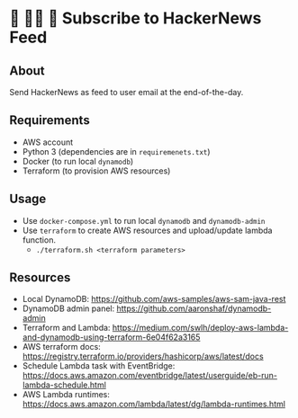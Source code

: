 # 📝 👨‍💻 📰 Subscribe to HackerNews Feed

## About
Send HackerNews as feed to user email at the end-of-the-day.

## Requirements
* AWS account
* Python 3 (dependencies are in `requiremenets.txt`)
* Docker (to run local `dynamodb`)
* Terraform (to provision AWS resources)

## Usage
* Use `docker-compose.yml` to run local `dynamodb` and `dynamodb-admin`
* Use `terraform` to create AWS resources and upload/update lambda function.
  * `./terraform.sh <terraform parameters>`

## Resources
* Local DynamoDB: https://github.com/aws-samples/aws-sam-java-rest
* DynamoDB admin panel: https://github.com/aaronshaf/dynamodb-admin
* Terraform and Lambda: https://medium.com/swlh/deploy-aws-lambda-and-dynamodb-using-terraform-6e04f62a3165
* AWS terraform docs: https://registry.terraform.io/providers/hashicorp/aws/latest/docs
* Schedule Lambda task with EventBridge:
https://docs.aws.amazon.com/eventbridge/latest/userguide/eb-run-lambda-schedule.html
* AWS Lambda runtimes: https://docs.aws.amazon.com/lambda/latest/dg/lambda-runtimes.html